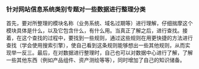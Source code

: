 ###  **针对网站信息系统类别专题对一些数据进行整理分类**

首先，要对所整理的模块名称（业务系统、域名过期等）进行理解，仔细揣摩这个模块具体是什么，以及它包含什么，有什么用。当真正了解之后，进行查找。接着，在这个查找的过程中，要找到一些规则，通过这些规则在用更快捷的方法进行查找（学会使用搜索引擎），使自己看到这条规则能够想出一些其他规则，从而实现举一反三。最后，在对数据进行整理时，自己也可以对数据中心进行了解，了解一些其他东西（例如产品组件、资产测绘等等），同时增加了自己的知识储备。

 
